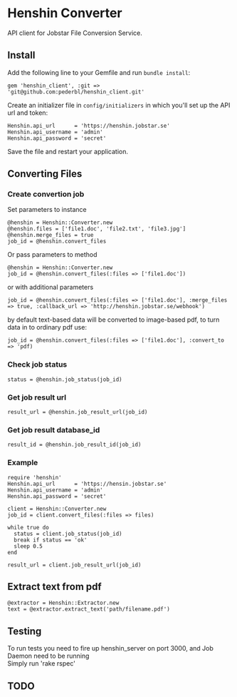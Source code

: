 # Henshin Converter

API client for Jobstar File Conversion Service.

## Install

Add the following line to your Gemfile and run `bundle install`:

    gem 'henshin_client', :git => 'git@github.com:pederbl/henshin_client.git'

Create an initializer file in `config/initializers` in which you'll set up the API url and token:

    Henshin.api_url      = 'https://henshin.jobstar.se'
    Henshin.api_username = 'admin'
    Henshin.api_password = 'secret'
    
Save the file and restart your application.

## Converting Files
### Create convertion job
Set parameters to instance

    @henshin = Henshin::Converter.new
    @henshin.files = ['file1.doc', 'file2.txt', 'file3.jpg']
    @henshin.merge_files = true
    job_id = @henshin.convert_files

Or pass parameters to method

    @henshin = Henshin::Converter.new
    job_id = @henshin.convert_files(:files => ['file1.doc'])
    
  or with additional parameters
  
    job_id = @henshin.convert_files(:files => ['file1.doc'], :merge_files => true, :callback_url => 'http://henshin.jobstar.se/webhook')
    
  by default text-based data will be converted to image-based pdf, to turn data in to ordinary pdf use:
    
    job_id = @henshin.convert_files(:files => ['file1.doc'], :convert_to => 'pdf)
    
    
### Check job status

    status = @henshin.job_status(job_id)
    
### Get job result url

    result_url = @henshin.job_result_url(job_id)  
    
### Get job result database_id

    result_id = @henshin.job_result_id(job_id)  


### Example

    require 'henshin'
    Henshin.api_url      = 'https://hensin.jobstar.se'
    Henshin.api_username = 'admin'
    Henshin.api_password = 'secret'

    client = Henshin::Converter.new
    job_id = client.convert_files(:files => files)

    while true do
      status = client.job_status(job_id)  
      break if status == 'ok'
      sleep 0.5
    end

    result_url = client.job_result_url(job_id)  

## Extract text from pdf

    @extractor = Henshin::Extractor.new
    text = @extractor.extract_text('path/filename.pdf')    
                      
## Testing
  To run tests you need to fire up henshin_server on port 3000, and Job Daemon need to be running  
  Simply run 'rake rspec'
  
## TODO
                                                       
  